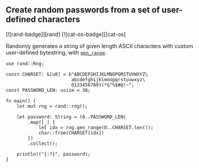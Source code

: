 ## Create random passwords from a set of user-defined characters

[![rand-badge]][rand] [![cat-os-badge]][cat-os]

Randomly generates a string of given length ASCII characters with custom
user-defined bytestring, with [`gen_range`].

```rust,edition2018
use rand::Rng;

const CHARSET: &[u8] = b"ABCDEFGHIJKLMNOPQRSTUVWXYZ\
                        abcdefghijklmnopqrstuvwxyz\
                        0123456789)(*&^%$#@!~";
const PASSWORD_LEN: usize = 30;

fn main() {
    let mut rng = rand::rng();

    let password: String = (0..PASSWORD_LEN)
        .map(|_| {
            let idx = rng.gen_range(0..CHARSET.len());
            char::from(CHARSET[idx])
        })
        .collect();

    println!("{:?}", password);
}
```

[`gen_range`]: https://docs.rs/rand/0.9/rand/trait.Rng.html#method.gen_range
